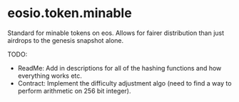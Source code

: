 # eosio.token.minable

Standard for minable tokens on eos.
Allows for fairer distribution than just airdrops to the genesis snapshot alone.

TODO:
* ReadMe: Add in descriptions for all of the hashing functions and how everything works etc.
* Contract: Implement the difficulty adjustment algo (need to find a way to perform arithmetic on 256 bit integer).
